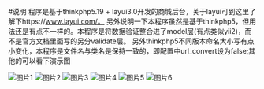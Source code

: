 #说明
程序是基于thinkphp5.19 + layui3.0开发的商城后台，关于layui可到这里了解下https://www.layui.com/。
另外说明一下本程序虽然是基于thinkphp5，但用法还是有点不一样的。本程序是将数据验证整合进了model层(有点类似yii2)，而不是官方文档里面写的另分validate层。
		另外thinkphp5不同版本命名大小写有点小变化，本程序是文件名与类名是保持一致的，即配置中url_convert设为false;其他的可以看下演示图

![图片1](https://github.com/phpvcl/shop/blob/master/readme/01.png)
![图片2](https://github.com/phpvcl/shop/blob/master/readme/02.png)
![图片3](https://github.com/phpvcl/shop/blob/master/readme/02.png)
![图片4](https://github.com/phpvcl/shop/blob/master/readme/02.png)
![图片5](https://github.com/phpvcl/shop/blob/master/readme/02.png)
![图片6](https://github.com/phpvcl/shop/blob/master/readme/02.png)